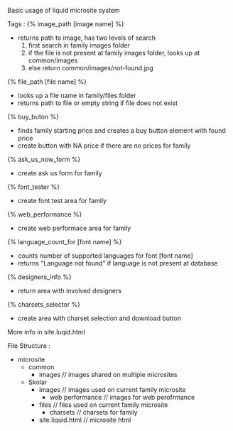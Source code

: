Basic usage of liquid microsite system


Tags :
{% image_path [image name] %}
  - returns path to image, has two levels of search
    1. first search in family images folder
    2. if the file is not present at family images folder, looks up at common/images
    3. else return common/images/not-found.jpg

{% file_path [file name] %}
  - looks up a file name in family/files folder
  - returns path to file or empty string if file does not exist

{% buy_buton %}
  - finds family starting price and creates a buy button element with found price
  - create button with NA price if there are no prices for family

{% ask_us_now_form %}
  - create ask us form for family

{% font_tester %}
  - create font test area for family

{% web_performance %}
  - create web performace area for family

{% language_count_for [font name] %}
  - counts number of supported languages for font [font name]
  - returns "Language not found" if language is not present at database

{% designers_info %}
  - return area with involved designers

{% charsets_selector %}
  - create area with charset selection and download button

More info in site.luqid.html




File Structure :
  - microsite
    - common
      - images
        // images shared on multiple microsites
    - Skolar
      - images
        // images used on current family microsite
        - web performance
          // images for web perofrmance
      - files
        // files used on current family microsite
        - charsets
          // charsets for family
      - site.liquid.html
        // microsite html

